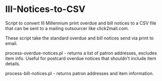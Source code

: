 III-Notices-to-CSV
==================

Script to convert III Millennium print overdue and bill notices to a CSV file that can be sent to a mailing outsourcer like click2mail.com.

These script take the standard overdue and bill notices send via print to email.

process-overdue-notices.pl - returns a list of patron addresses, excludes item info.  Useful for postcard overdue notices that shouldn't include item details.

process-bill-notices.pl - returns patron addresses and item information.

